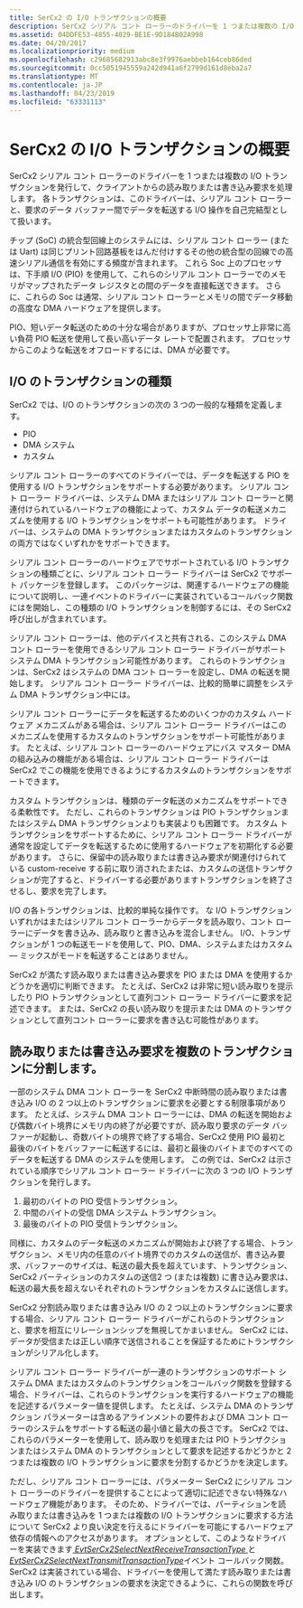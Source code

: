 ```yaml
---
title: SerCx2 の I/O トランザクションの概要
description: SerCx2 シリアル コント ローラーのドライバーを 1 つまたは複数の I/O トランザクションを発行して、クライアントからの読み取りまたは書き込み要求を処理します。
ms.assetid: 04DDFE53-4855-4029-BE1E-9D184B02A998
ms.date: 04/20/2017
ms.localizationpriority: medium
ms.openlocfilehash: c29685682913abc8e3f9976aebbeb164ceb86ded
ms.sourcegitcommit: 0cc5051945559a242d941a6f2799d161d8eba2a7
ms.translationtype: MT
ms.contentlocale: ja-JP
ms.lasthandoff: 04/23/2019
ms.locfileid: "63331113"
---
```

# <a name="overview-of-sercx2-io-transactions"></a>SerCx2 の I/O トランザクションの概要


SerCx2 シリアル コント ローラーのドライバーを 1 つまたは複数の I/O トランザクションを発行して、クライアントからの読み取りまたは書き込み要求を処理します。 各トランザクションは、このドライバーは、シリアル コント ローラーと、要求のデータ バッファー間でデータを転送する I/O 操作を自己完結型として扱います。

チップ (SoC) の統合型回線上のシステムには、シリアル コント ローラー (または Uart) は同じプリント回路基板をはんだ付けするその他の統合型の回線での高速シリアル通信を有効にする頻度が含まれます。 これら Soc 上のプロセッサは、下手順 I/O (PIO) を使用して、これらのシリアル コント ローラーでのメモリがマップされたデータ レジスタとの間のデータを直接転送できます。 さらに、これらの Soc は通常、シリアル コント ローラーとメモリの間でデータ移動の高度な DMA ハードウェアを提供します。

PIO、短いデータ転送のための十分な場合がありますが、プロセッサ上非常に高い負荷 PIO 転送を使用して長い高いデータ レートで配置されます。 プロセッサからこのような転送をオフロードするには、DMA が必要です。

## <a name="types-of-io-transactions"></a>I/O のトランザクションの種類


SerCx2 では、I/O のトランザクションの次の 3 つの一般的な種類を定義します。

-   PIO
-   DMA システム
-   カスタム

シリアル コント ローラーのすべてのドライバーでは、データを転送する PIO を使用する I/O トランザクションをサポートする必要があります。 シリアル コント ローラー ドライバーは、システム DMA またはシリアル コント ローラーと関連付けられているハードウェアの機能によって、カスタム データの転送メカニズムを使用する I/O トランザクションをサポートも可能性があります。 ドライバーは、システムの DMA トランザクションまたはカスタムのトランザクションの両方ではなくいずれかをサポートできます。

シリアル コント ローラーのハードウェアでサポートされている I/O トランザクションの種類ごとに、シリアル コント ローラー ドライバーは SerCx2 でサポート パッケージを登録します。 このパッケージは、関連するハードウェアの機能について説明し、一連イベントのドライバーに実装されているコールバック関数にはを開始し、この種類の I/O トランザクションを制御するには、その SerCx2 呼び出しが含まれています。

シリアル コント ローラーは、他のデバイスと共有される、このシステム DMA コント ローラーを使用できるシリアル コント ローラー ドライバーがサポート システム DMA トランザクション可能性があります。 これらのトランザクションは、SerCx2 はシステムの DMA コント ローラーを設定し、DMA の転送を開始します。 シリアル コント ローラー ドライバーは、比較的簡単に調整をシステム DMA トランザクション中には。

シリアル コント ローラーにデータを転送するためのいくつかのカスタム ハードウェア メカニズムがある場合は、シリアル コント ローラー ドライバーはこのメカニズムを使用するカスタムのトランザクションをサポート可能性があります。 たとえば、シリアル コント ローラーのハードウェアにバス マスター DMA の組み込みの機能がある場合は、シリアル コント ローラー ドライバーは SerCx2 でこの機能を使用できるようにするカスタムのトランザクションをサポートできます。

カスタム トランザクションは、種類のデータ転送のメカニズムをサポートできる柔軟性です。 ただし、これらのトランザクションは PIO トランザクションまたはシステム DMA トランザクションよりも実装よりも困難です。 カスタム トランザクションをサポートするために、シリアル コント ローラー ドライバーが通常を設定してデータを転送するために使用するハードウェアを初期化する必要があります。 さらに、保留中の読み取りまたは書き込み要求が関連付けられている custom-receive する前に取り消されたまたは、カスタムの送信トランザクションが完了すると、ドライバーする必要がありますトランザクションを終了させるし、要求を完了します。

I/O の各トランザクションは、比較的単純な操作です。 な I/O トランザクションいずれかはまたはシリアル コント ローラーからデータを読み取り、コント ローラーにデータを書き込み、読み取りと書き込みを混合しません。 I/O、トランザクションが 1 つの転送モードを使用して、PIO、DMA、システムまたはカスタム — ミックスがモードを転送することはありません。

SerCx2 が満たす読み取りまたは書き込み要求を PIO または DMA を使用するかどうかを適切に判断できます。 たとえば、SerCx2 は非常に短い読み取りを提示したり PIO トランザクションとして直列コント ローラー ドライバーに要求を記述できます。 または、SerCx2 の長い読み取りを提示または DMA のトランザクションとして直列コント ローラーに要求を書き込む可能性があります。

## <a name="breaking-a-read-or-write-request-into-multiple-transactions"></a>読み取りまたは書き込み要求を複数のトランザクションに分割します。


一部のシステム DMA コント ローラーを SerCx2 中断時間の読み取りまたは書き込み I/O の 2 つ以上のトランザクションに要求を必要とする制限事項があります。 たとえば、システム DMA コント ローラーには、DMA の転送を開始および偶数バイト境界にメモリ内の終了が必要ですが、読み取り要求のデータ バッファーが起動し、奇数バイトの境界で終了する場合、SerCx2 使用 PIO 最初と最後のバイトをバッファーに転送するには、最初と最後のバイトまでのすべてのデータを転送する DMA のシステムを使用します。 この例では、SerCx2 は示されている順序でシリアル コント ローラー ドライバーに次の 3 つの I/O トランザクションを発行します。

1.  最初のバイトの PIO 受信トランザクション。
2.  中間のバイトの受信 DMA システム トランザクション。
3.  最後のバイトの PIO 受信トランザクション。

同様に、カスタムのデータ転送のメカニズムが開始および終了する場合、トランザクション、メモリ内の任意のバイト境界でのカスタムの送信が、書き込み要求、バッファーのサイズは、転送の最大長を超えています、トランザクション、SerCx2 パーティションのカスタムの送信2 つ (または複数) に書き込み要求は、転送の最大長を超えないそれぞれのトランザクションをカスタムに送信します。

SerCx2 分割読み取りまたは書き込み I/O の 2 つ以上のトランザクションに要求する場合、シリアル コント ローラー ドライバーがこれらのトランザクションと、要求を相互にリレーションシップを無視してかまいません。 SerCx2 には、データが受信または正しい順序で送信されることを保証するためにトランザクションがシリアル化します。

シリアル コント ローラー ドライバーが一連のトランザクションのサポート システム DMA またはカスタムのトランザクションをコールバック関数を登録する場合、ドライバーは、これらのトランザクションを実行するハードウェアの機能を記述するパラメーター値を提供します。 たとえば、システム DMA のトランザクション パラメーターは含めるアラインメントの要件および DMA コント ローラーのシステムをサポートする転送の最小値と最大の長さです。 SerCx2 では、これらのパラメーターを使用して、読み取りを処理または PIO トランザクションまたはシステム DMA のトランザクションとして要求を記述するかどうかと 2 つまたは複数の I/O トランザクションに要求を分割するかどうかを決定します。

ただし、シリアル コント ローラーには、パラメーター SerCx2 にシリアル コント ローラーのドライバーを提供することによって適切に記述できない特殊なハードウェア機能があります。 そのため、ドライバーでは、パーティションを読み取りまたは書き込みを 1 つまたは複数の I/O トランザクションに要求する方法について SerCx2 より良い決定を行えるにドライバーを可能にするハードウェア依存の情報へのアクセスがあります。 オプションとして、このようなドライバーを実装できます[ *EvtSerCx2SelectNextReceiveTransactionType* ](https://msdn.microsoft.com/library/windows/hardware/dn265225)と[ *EvtSerCx2SelectNextTransmitTransactionType*](https://msdn.microsoft.com/library/windows/hardware/dn265226)イベント コールバック関数。 SerCx2 は実装されている場合、ドライバーを使用して満たす読み取りまたは書き込み I/O のトランザクションの要求を決定できるように、これらの関数を呼び出します。

 

 




